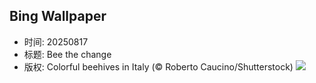 ## Bing Wallpaper
- 时间: 20250817
- 标题: Bee the change
- 版权: Colorful beehives in Italy (© Roberto Caucino/Shutterstock)
![](https://cn.bing.com/th?id=OHR.ColorfulBeehives_EN-US1476944743_UHD.jpg&rf=LaDigue_UHD.jpg&pid=hp&w=3840&h=2160&rs=1&c=4)
